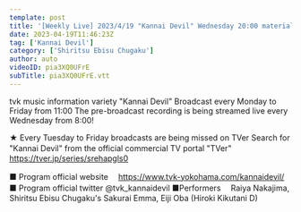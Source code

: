 ```yaml
---
template: post
title: '[Weekly Live] 2023/4/19 "Kannai Devil" Wednesday 20:00 material'
date: 2023-04-19T11:46:23Z
tag: ['Kannai Devil']
category: ['Shiritsu Ebisu Chugaku']
author: auto 
videoID: pia3XQ0UFrE
subTitle: pia3XQ0UFrE.vtt
---
```

tvk music information variety "Kannai Devil"
Broadcast every Monday to Friday from 11:00
The pre-broadcast recording is being streamed live every Wednesday from 8:00!

★ Every Tuesday to Friday broadcasts are being missed on TVer
Search for "Kannai Devil" from the official commercial TV portal "TVer"
　https://tver.jp/series/srehapgls0

■ Program official website
　https://www.tvk-yokohama.com/kannaidevil/
■ Program official twitter
@tvk_kannaidevil
■Performers
　Raiya Nakajima, Shiritsu Ebisu Chugaku's Sakurai Emma, Eiji Oba (Hiroki Kikutani D)